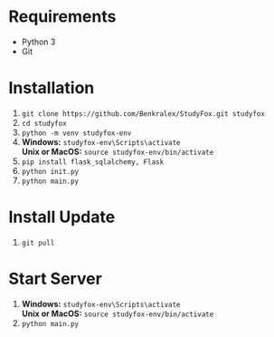 # Requirements
- Python 3
- Git

# Installation
1. `git clone https://github.com/Benkralex/StudyFox.git studyfox`
2. `cd studyfox`
3. `python -m venv studyfox-env`
4. **Windows:** `studyfox-env\Scripts\activate`\
   **Unix or MacOS:** `source studyfox-env/bin/activate`
5. `pip install flask_sqlalchemy, Flask`
6. `python init.py`
7. `python main.py`

# Install Update
1. `git pull`

# Start Server
1. **Windows:** `studyfox-env\Scripts\activate`\
   **Unix or MacOS:** `source studyfox-env/bin/activate`
2. `python main.py`
